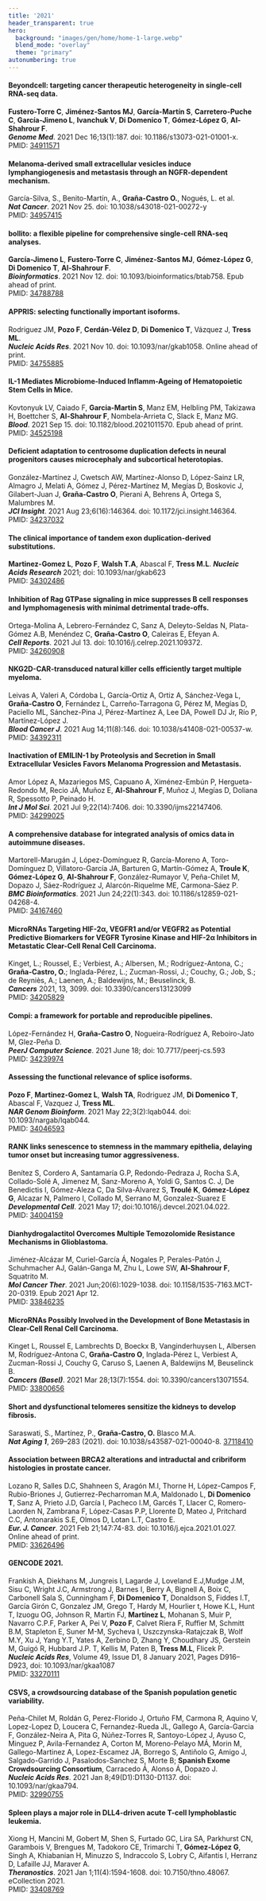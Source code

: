 ```yaml
---
title: '2021'
header_transparent: true
hero:
  background: "images/gen/home/home-1-large.webp"
  blend_mode: "overlay"
  theme: "primary"
autonumbering: true
---
```


#### Beyondcell: targeting cancer therapeutic heterogeneity in single-cell RNA-seq data.
**Fustero-Torre C**, **Jiménez-Santos MJ**, **García-Martín S**, **Carretero-Puche C**, **García-Jimeno L**, **Ivanchuk V**, **Di Domenico T**, **Gómez-López G**, **Al-Shahrour F**.  
***Genome Med***. 2021 Dec 16;13(1):187. doi: 10.1186/s13073-021-01001-x.  
PMID: [34911571](https://pubmed.ncbi.nlm.nih.gov/34911571/)

#### Melanoma-derived small extracellular vesicles induce lymphangiogenesis and metastasis through an NGFR-dependent mechanism. 
García-Silva, S., Benito-Martín, A., **Graña-Castro O.**, Nogués, L. et al.  
***Nat Cancer***. 2021 Nov 25. doi: 10.1038/s43018-021-00272-y  
PMID: [34957415](https://pubmed.ncbi.nlm.nih.gov/34957415/)

#### bollito: a flexible pipeline for comprehensive single-cell RNA-seq analyses.
**García-Jimeno L**, **Fustero-Torre C**, **Jiménez-Santos MJ**, **Gómez-López G**, **Di Domenico T**, **Al-Shahrour F**.  
***Bioinformatics***. 2021 Nov 12. doi: 10.1093/bioinformatics/btab758. Epub ahead of print.  
PMID: [34788788](https://pubmed.ncbi.nlm.nih.gov/34788788/)

#### APPRIS: selecting functionally important isoforms.
Rodriguez JM, **Pozo F**, **Cerdán-Vélez D**, **Di Domenico T**, Vázquez J, **Tress ML**.  
***Nucleic Acids Res***. 2021 Nov 10. doi: 10.1093/nar/gkab1058. Online ahead of print.  
PMID: [34755885](https://pubmed.ncbi.nlm.nih.gov/34755885/)

#### IL-1 Mediates Microbiome-Induced Inflamm-Ageing of Hematopoietic Stem Cells in Mice.
Kovtonyuk LV, Caiado F, **Garcia-Martin S**, Manz EM, Helbling PM, Takizawa H, Boettcher S, **Al-Shahrour F**, Nombela-Arrieta C, Slack E, Manz MG.  
***Blood***. 2021 Sep 15. doi: 10.1182/blood.2021011570. Epub ahead of print.  
PMID: [34525198](https://pubmed.ncbi.nlm.nih.gov/34525198/)

#### Deficient adaptation to centrosome duplication defects in neural progenitors causes microcephaly and subcortical heterotopias.
González-Martínez J, Cwetsch AW, Martínez-Alonso D, López-Sainz LR, Almagro J, Melati A, Gómez J, Pérez-Martínez M, Megías D, Boskovic J, Gilabert-Juan J, **Graña-Castro O**, Pierani A, Behrens A, Ortega S, Malumbres M.  
***JCI Insight***. 2021 Aug 23;6(16):146364. doi: 10.1172/jci.insight.146364.  
PMID: [34237032](https://pubmed.ncbi.nlm.nih.gov/34237032/)

#### The clinical importance of tandem exon duplication-derived substitutions.
**Martinez-Gomez L**, **Pozo F**, **Walsh T.A**, Abascal F, **Tress M.L**. 
***Nucleic Acids Research*** 2021; doi: 10.1093/nar/gkab623  
PMID: [34302486](https://pubmed.ncbi.nlm.nih.gov/34302486/)

#### Inhibition of Rag GTPase signaling in mice suppresses B cell responses and lymphomagenesis with minimal detrimental trade-offs.
Ortega-Molina A, Lebrero-Fernández C, Sanz A, Deleyto-Seldas N, Plata-Gómez A.B, Menéndez C, **Graña-Castro O**, Caleiras E, Efeyan A.  
***Cell Reports***. 2021 Jul 13. doi: 10.1016/j.celrep.2021.109372.  
PMID: [34260908](https://pubmed.ncbi.nlm.nih.gov/34260908/)

#### NKG2D-CAR-transduced natural killer cells efficiently target multiple myeloma.
Leivas A, Valeri A, Córdoba L, García-Ortiz A, Ortiz A, Sánchez-Vega L, **Graña-Castro O**, Fernández L, Carreño-Tarragona G, Pérez M, Megías D, Paciello ML, Sánchez-Pina J, Pérez-Martínez A, Lee DA, Powell DJ Jr, Río P, Martínez-López J.  
***Blood Cancer J***. 2021 Aug 14;11(8):146. doi: 10.1038/s41408-021-00537-w.  
PMID: [34392311](https://pubmed.ncbi.nlm.nih.gov/34392311/)

#### Inactivation of EMILIN-1 by Proteolysis and Secretion in Small Extracellular Vesicles Favors Melanoma Progression and Metastasis.
Amor López A, Mazariegos MS, Capuano A, Ximénez-Embún P, Hergueta-Redondo M, Recio JÁ, Muñoz E, **Al-Shahrour F**, Muñoz J, Megías D, Doliana R, Spessotto P, Peinado H.  
***Int J Mol Sci***. 2021 Jul 9;22(14):7406. doi: 10.3390/ijms22147406.  
PMID: [34299025](https://pubmed.ncbi.nlm.nih.gov/34299025/)

#### A comprehensive database for integrated analysis of omics data in autoimmune diseases.
Martorell-Marugán J, López-Domínguez R, García-Moreno A, Toro-Domínguez D, Villatoro-García JA, Barturen G, Martín-Gómez A, **Troule K**, **Gómez-López G**, **Al-Shahrour F**, González-Rumayor V, Peña-Chilet M, Dopazo J, Sáez-Rodríguez J, Alarcón-Riquelme ME, Carmona-Sáez P.  
***BMC Bioinformatics***. 2021 Jun 24;22(1):343. doi: 10.1186/s12859-021-04268-4.  
PMID: [34167460](https://pubmed.ncbi.nlm.nih.gov/34167460/)

#### MicroRNAs Targeting HIF-2α, VEGFR1 and/or VEGFR2 as Potential Predictive Biomarkers for VEGFR Tyrosine Kinase and HIF-2α Inhibitors in Metastatic Clear-Cell Renal Cell Carcinoma.
Kinget, L.; Roussel, E.; Verbiest, A.; Albersen, M.; Rodríguez-Antona, C.; **Graña-Castro, O.**; Inglada-Pérez, L.; Zucman-Rossi, J.; Couchy, G.; Job, S.; de Reyniès, A.; Laenen, A.; Baldewijns, M.; Beuselinck, B.  
***Cancers*** 2021, 13, 3099. doi: 10.3390/cancers13123099  
PMID: [34205829](https://pubmed.ncbi.nlm.nih.gov/34205829/)

#### Compi: a framework for portable and reproducible pipelines.
López-Fernández H, **Graña-Castro O**, Nogueira-Rodríguez A, Reboiro-Jato M, Glez-Peña D.  
***PeerJ Computer Science***. 2021 June 18; doi: 10.7717/peerj-cs.593  
PMID: [34239974](https://pubmed.ncbi.nlm.nih.gov/34239974/)

#### Assessing the functional relevance of splice isoforms.
**Pozo F**, **Martinez-Gomez L**, **Walsh TA**, Rodriguez JM, **Di Domenico T**, Abascal F, Vazquez J, **Tress ML**.  
***NAR Genom Bioinform***. 2021 May 22;3(2):lqab044. doi: 10.1093/nargab/lqab044.  
PMID: [34046593](https://pubmed.ncbi.nlm.nih.gov/34046593/) 

#### RANK links senescence to stemness in the mammary epithelia, delaying tumor onset but increasing tumor aggressiveness.
Benítez S, Cordero A, Santamaría G.P,  Redondo-Pedraza J, Rocha S.A, Collado-Solé A, Jimenez M, Sanz-Moreno A, Yoldi G, Santos C. J, De Benedictis I, Gómez-Aleza C, Da Silva-Álvarez S, **Troulé K**, **Gómez-López G**, Alcazar N, Palmero I, Collado M, Serrano M, Gonzalez-Suarez E  
***Developmental Cell***. 2021 May 17; doi:10.1016/j.devcel.2021.04.022.  
PMID: [34004159](https://pubmed.ncbi.nlm.nih.gov/34004159/)

#### Dianhydrogalactitol Overcomes Multiple Temozolomide Resistance Mechanisms in Glioblastoma.
Jiménez-Alcázar M, Curiel-García Á, Nogales P, Perales-Patón J, Schuhmacher AJ, Galán-Ganga M, Zhu L, Lowe SW, **Al-Shahrour F**, Squatrito M.  
***Mol Cancer Ther***. 2021 Jun;20(6):1029-1038. doi: 10.1158/1535-7163.MCT-20-0319. Epub 2021 Apr 12.  
PMID: [33846235](https://pubmed.ncbi.nlm.nih.gov/33846235/)

#### MicroRNAs Possibly Involved in the Development of Bone Metastasis in Clear-Cell Renal Cell Carcinoma.
Kinget L, Roussel E, Lambrechts D, Boeckx B, Vanginderhuysen L, Albersen M, Rodríguez-Antona C, **Graña-Castro O**, Inglada-Pérez L, Verbiest A, Zucman-Rossi J, Couchy G, Caruso S, Laenen A, Baldewijns M, Beuselinck B.  
***Cancers (Basel)***. 2021 Mar 28;13(7):1554. doi: 10.3390/cancers13071554.  
PMID: [33800656](https://pubmed.ncbi.nlm.nih.gov/33800656/)

#### Short and dysfunctional telomeres sensitize the kidneys to develop fibrosis.
Saraswati, S., Martínez, P., **Graña-Castro, O.** Blasco M.A.  
***Nat Aging 1***, 269–283 (2021). doi: 10.1038/s43587-021-00040-8. [37118410](https://pubmed.ncbi.nlm.nih.gov/37118410/)

#### Association between BRCA2 alterations and intraductal and cribriform histologies in prostate cancer.
Lozano R, Salles D.C, Shahneen S, Aragón M.I, Thorne H, López-Campos F, Rubio-Briones J, Gutierrez-Pecharroman M.A, Maldonado L, **Di Domenico T**,  Sanz A, Prieto J.D, García I, Pacheco I.M, Garcés T, Llacer C, Romero-Laorden N, Zambrana F, López-Casas P.P, Llorente D, Mateo J, Pritchard C.C, Antonarakis S.E, Olmos D, Lotan L.T, Castro E.  
***Eur. J. Cancer***. 2021 Feb 21;147:74-83. doi: 10.1016/j.ejca.2021.01.027. Online ahead of print.  
PMID: [33626496](https://pubmed.ncbi.nlm.nih.gov/33626496/)

#### GENCODE 2021.
Frankish A, Diekhans M, Jungreis I, Lagarde J, Loveland E.J,Mudge J.M, Sisu C, Wright J.C, Armstrong J, Barnes I, Berry A, Bignell A, Boix C, Carbonell Sala S, Cunningham F, **Di Domenico T**, Donaldson S, Fiddes I.T, García Girón C, Gonzalez JM, Grego T, Hardy M, Hourlier t, Howe K.L, Hunt T, Izuogu OG, Johnson R, Martin FJ, **Martínez L**, Mohanan S, Muir P, Navarro C.P.F, Parker A, Pei V, **Pozo F**, Calvet Riera F, Ruffier M, Schmitt B.M, Stapleton E, Suner M-M, Sycheva I, Uszczynska-Ratajczak B, Wolf M.Y, Xu J, Yang Y.T, Yates A, Zerbino D, Zhang Y, Choudhary JS, Gerstein M, Guigó R, Hubbard J.P. T, Kellis M, Paten B, **Tress M.L**, Flicek P.  
***Nucleic Acids Res***, Volume 49, Issue D1, 8 January 2021, Pages D916–D923, doi: 10.1093/nar/gkaa1087  
PMID: [33270111](https://pubmed.ncbi.nlm.nih.gov/33270111/)

#### CSVS, a crowdsourcing database of the Spanish population genetic variability.
Peña-Chilet M, Roldán G, Perez-Florido J, Ortuño FM, Carmona R, Aquino V, Lopez-Lopez D, Loucera C, Fernandez-Rueda JL, Gallego A, García-Garcia F, González-Neira A, Pita G, Núñez-Torres R, Santoyo-López J, Ayuso C, Minguez P, Avila-Fernandez A, Corton M, Moreno-Pelayo MÁ, Morin M, Gallego-Martinez A, Lopez-Escamez JA, Borrego S, Antiñolo G, Amigo J, Salgado-Garrido J, Pasalodos-Sanchez S, Morte B; **Spanish Exome Crowdsourcing Consortium**, Carracedo Á, Alonso Á, Dopazo J.  
***Nucleic Acids Res***. 2021 Jan 8;49(D1):D1130-D1137. doi: 10.1093/nar/gkaa794.  
PMID: [32990755](https://pubmed.ncbi.nlm.nih.gov/32990755/)

#### Spleen plays a major role in DLL4-driven acute T-cell lymphoblastic leukemia.
Xiong H, Mancini M, Gobert M, Shen S, Furtado GC, Lira SA, Parkhurst CN, Garambois V, Brengues M, Tadokoro CE, Trimarchi T, **Gómez-López G**, Singh A, Khiabanian H, Minuzzo S, Indraccolo S, Lobry C, Aifantis I, Herranz D, Lafaille JJ, Maraver A.  
***Theranostics***. 2021 Jan 1;11(4):1594-1608. doi: 10.7150/thno.48067. eCollection 2021.  
PMID: [33408769](https://pubmed.ncbi.nlm.nih.gov/33408769/)

